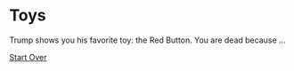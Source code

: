 # Toys

Trump shows you his favorite toy: the Red Button. You are dead because ...

[Start Over](start-over.md)

